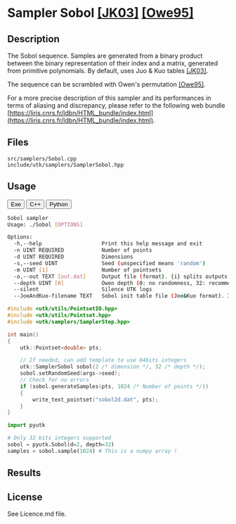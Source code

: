# Sampler Sobol [[JK03]](http://web.maths.unsw.edu.au/~fkuo/sobol/) [[Owe95]](https://statistics.stanford.edu/sites/default/files/EFS%20NSF%20464.pdf)


## Description

The Sobol sequence. Samples are generated from a binary product between the binary representation of their index and a matrix, generated from primitive polynomials. By default, uses Juo & Kuo tables [[JK03]](http://web.maths.unsw.edu.au/~fkuo/sobol/).

The sequence can be scrambled with Owen's permutation [[Owe95]](https://statistics.stanford.edu/sites/default/files/EFS%20NSF%20464.pdf).

For a more precise description of this sampler and its performances in terms of aliasing and discrepancy, please refer to the following web bundle [https://liris.cnrs.fr/ldbn/HTML_bundle/index.html](https://liris.cnrs.fr/ldbn/HTML_bundle/index.html).

## Files

```
src/samplers/Sobol.cpp  
include/utk/samplers/SamplerSobol.hpp
```

## Usage

<button class="tablink exebutton" onclick="openCode('exe', this)" markdown="1">Exe</button> 
<button class="tablink cppbutton" onclick="openCode('cpp', this)" markdown="1">C++</button> 
<button class="tablink pybutton" onclick="openCode('py', this)" markdown="1">Python</button> 
<br/>
  

<div class="exe tabcontent">

```bash
Sobol sampler
Usage: ./Sobol [OPTIONS]

Options:
  -h,--help                   Print this help message and exit
  -n UINT REQUIRED            Number of points
  -d UINT REQUIRED            Dimensions
  -s,--seed UINT              Seed (unspecified means 'random')
  -m UINT [1]                 Number of pointsets
  -o,--out TEXT [out.dat]     Output file (format). {i} splits outputs in multiple files and token is replaced by index.
  --depth UINT [0]            Owen depth (0: no randomness, 32: recommended).
  --silent                    Silence UTK logs
  --JoeAndKuo-filename TEXT   Sobol init table file (Joe&Kuo format). If not specified  the [JK03] table is used.
```

</div>

<div class="cpp tabcontent">

```  cpp
#include <utk/utils/PointsetIO.hpp>
#include <utk/utils/Pointset.hpp>
#include <utk/samplers/SamplerStep.hpp>

int main()
{
    utk::Pointset<double> pts;

    // If needed, can add template to use 64bits integers
    utk::SamplerSobol sobol(2 /* dimension */, 32 /* depth */);
    sobol.setRandomSeed(args->seed);
    // Check for no errors
    if (sobol.generateSamples(pts, 1024 /* Number of points */))
    {
        write_text_pointset("sobol2d.dat", pts);
    }
}
```  

</div>

<div class="py tabcontent">

``` python
import pyutk

# Only 32 bits integers supported
sobol = pyutk.Sobol(d=2, depth=32) 
samples = sobol.sample(1024) # This is a numpy array !
```  

</div>

## Results

<div class="results"></div>
<script>
  window.addEventListener('DOMContentLoaded', function() { show_results(); }); 
</script>

## License

See Licence.md file.